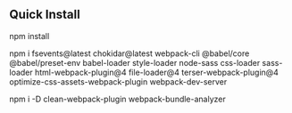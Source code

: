 ## Quick Install

npm install

npm i fsevents@latest chokidar@latest webpack-cli @babel/core @babel/preset-env babel-loader style-loader node-sass css-loader sass-loader html-webpack-plugin@4 file-loader@4 terser-webpack-plugin@4 optimize-css-assets-webpack-plugin webpack-dev-server

npm i -D clean-webpack-plugin webpack-bundle-analyzer
